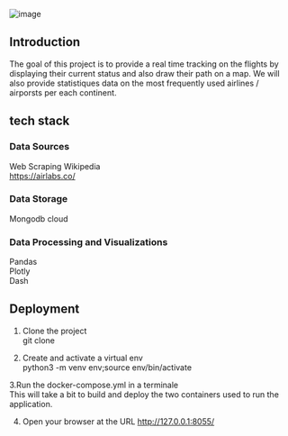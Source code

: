 ![image](https://user-images.githubusercontent.com/42340621/224944259-1ddb0bcb-7e67-4424-b6db-2300435dafb0.png)
## Introduction
The goal of this project is to provide a real time tracking on the flights by displaying their current status and also draw their path on a map.
We will also provide statistiques data on the most frequently used airlines / airporsts per each continent.

## tech stack
### Data Sources
Web Scraping Wikipedia  
https://airlabs.co/

### Data Storage
Mongodb cloud

### Data Processing and Visualizations
Pandas  
Plotly  
Dash

## Deployment
1. Clone the project  
git clone

2. Create and activate a virtual env  
python3 -m venv env;source env/bin/activate

3.Run the docker-compose.yml in a terminale  
This will take a bit to build and deploy the two containers used to run the application.

4. Open your browser at the URL
http://127.0.0.1:8055/